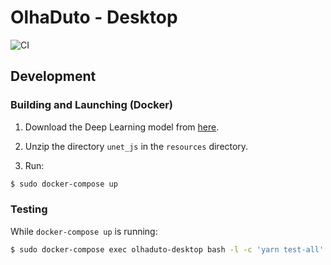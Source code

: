 # OlhaDuto - Desktop

![CI](https://github.com/PI2-Analisador-de-tubulacao/olhaduto-app/workflows/CI/badge.svg)

## Development

### Building and Launching (Docker)

1. Download the Deep Learning model from [here](https://drive.google.com/file/d/1Avpujsj9DdBQHZzhZjv2P9wtba67A8ih/view?usp=sharing).

2. Unzip the directory `unet_js` in the `resources` directory.

3. Run:

```bash
$ sudo docker-compose up
```

### Testing

While `docker-compose up` is running:

```bash
$ sudo docker-compose exec olhaduto-desktop bash -l -c 'yarn test-all'
```
